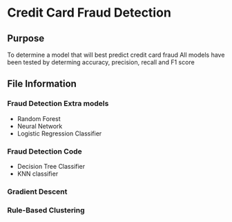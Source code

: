 # Credit Card Fraud Detection
## Purpose
To determine a model that will best predict credit card fraud
All models have been tested by determing accuracy, precision, recall and F1 score
## File Information
### Fraud Detection Extra models
- Random Forest
- Neural Network
- Logistic Regression Classifier
### Fraud Detection Code
- Decision Tree Classifier
- KNN classifier
### Gradient Descent
### Rule-Based Clustering

